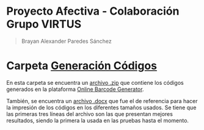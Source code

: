 # Proyecto Afectiva - Colaboración Grupo VIRTUS

> Brayan Alexander Paredes Sánchez

# Carpeta [Generación Códigos](https://github.com/brayanpasa99/Proyecto-Afectiva/tree/main/Generaci%C3%B3n%20c%C3%B3digos)

En esta carpeta se encuentra un [archivo .zip](https://github.com/brayanpasa99/Proyecto-Afectiva/blob/main/Generaci%C3%B3n%20c%C3%B3digos/barcodes.zip) que contiene los códigos generados en la plataforma [Online Barcode Generator](https://barcode.tec-it.com/es).

También, se encuentra un [archivo .docx](https://github.com/brayanpasa99/Proyecto-Afectiva/blob/main/Generaci%C3%B3n%20c%C3%B3digos/Codigos1a10.docx) que fue el de referencia para hacer la impresión de los códigos en los diferentes tamaños usados. Se tiene que las primeras tres líneas del archivo son las que presentan mejores resultados, siendo la primera la usada en las pruebas hasta el momento.

